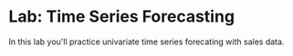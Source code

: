 # Lab: Time Series Forecasting

In this lab you'll practice univariate time series forecating with sales data. 